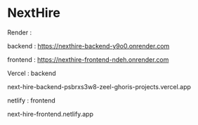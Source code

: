 # NextHire
Render :

backend : https://nexthire-backend-y9o0.onrender.com

frontend : https://nexthire-frontend-ndeh.onrender.com

Vercel : backend

next-hire-backend-psbrxs3w8-zeel-ghoris-projects.vercel.app

netlify : frontend

next-hire-frontend.netlify.app
